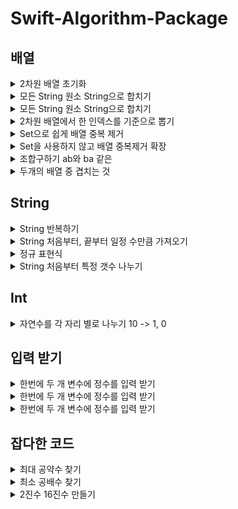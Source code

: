 # Swift-Algorithm-Package


## 배열

<details><summary>2차원 배열 초기화</summary>

~~~
 var test: [[Int]] = Array(repeating: Array(repeating: 0, count: 3), count: 4)
// 숫자 0 을 test[3][4] 만큼 만든다.    
~~~

</details>

<details><summary>모든 String 원소 String으로 합치기</summary>

~~~
//result 배열 c String
 c = result.joined()
~~~

</details>

<details><summary>모든 String 원소 String으로 합치기</summary>

~~~
//result 배열 c String
 c = result.reduce("", +)
~~~

</details>

<details><summary>2차원 배열에서 한 인덱스를 기준으로 뽑기</summary>

~~~
    for i in 0 ..< clothes.count{
        let key = clothes[i][1]
        let valueCount = kind[key] ?? 1
        kind[key] = valueCount + 1
    }
~~~

</details>

<details><summary>Set으로 쉽게 배열 중복 제거</summary>

~~~
   print(Array(Set(sortArr)))
~~~

</details>

<details><summary>Set을 사용하지 않고 배열 중복제거 확장</summary>

~~~
  extension Array where Element:Equatable {
    func removeDuplicates() -> [Element] {
        var result = [Element]()

        for value in self {
            if result.contains(value) == false {
                result.append(value)
            }
        }

        return result
    }
}
~~~

</details>

<details><summary>조합구하기 ab와 ba 같은</summary>

~~~
 func allPossibleCombinations() -> [[Element]] {
    var output: [[Element]] = [[]]
    for groupSize in 1...self.count {
        for (index1, item1) in self.enumerated() {
            var group = [item1]
            for (index2, item2) in self.enumerated() {
                if group.count < groupSize {
                    if index2 > index1 {
                        group.append(item2)
                        if group.count == groupSize {
                            output.append(group)
                            group = [item1]
                            continue
                        }
                    }
                } else {
                    break
                }
            }
            if group.count == groupSize {
                output.append(group)
            }
        }
    }
    return output
}

}
~~~

</details>

<details><summary>두개의 배열 중 겹치는 것 </summary>

~~~
let arr1 = array1.filter{!array2.contains($0)}
~~~

</details>

## String

<details><summary>String 반복하기</summary>

~~~
String(repeating: "A", count: 3)
//A를 3번 반복
~~~

</details>


<details><summary>String 처음부터, 끝부터 일정 수만큼 가져오기</summary>

~~~
let test = "ABCD"
test.prefix(2) // "AB"
test.suffix(2) // "CD"
~~~

</details>

<details><summary>정규 표현식</summary>

~~~
extension String{
    func getArrayAfterRegex(regex: String) -> [String] {
        
        do {
            let regex = try NSRegularExpression(pattern: regex)
            let results = regex.matches(in: self,
                                        range: NSRange(self.startIndex..., in: self))
            return results.map {
                String(self[Range($0.range, in: self)!])
            }
        } catch let error {
            print("invalid regex: \(error.localizedDescription)")
            return []
        }
    }
}
~~~

</details>

<details><summary>String 처음부터 특정 갯수 나누기</summary>

~~~
          while !s.isEmpty{
            let a = String(s.prefix(i))
            splitS.append(a)
            
            if s.count < i{
                s.removeAll()
            }else{
                s.removeFirst(i)
            }
            
        }
~~~

</details>

## Int

<details><summary>자연수를 각 자리 별로 나누기 10 -> 1, 0</summary>

~~~
    let strNum = Array(String(x))
    print(strNum)
    let intNum = strNum.map{Int(String($0))!}
    print(intNum)
~~~

</details>


## 입력 받기

 <details><summary>한번에 두 개 변수에 정수를 입력 받기</summary>
  
  ~~~
let n = readLine()!.components(separatedBy: [" "]).map { Int($0)! }
let (a, b) = (n[0], n[1])
  ~~~

</details>

<details><summary>한번에 두 개 변수에 정수를 입력 받기</summary>
  
  ~~~
  var input = readLine()!.split(separator: " ").map { Int($0)! }
var n = input[0]
var k = input[1]
  ~~~
  
 </details>
  
    
 <details><summary>한번에 두 개 변수에 정수를 입력 받기</summary>
  
  ~~~
    var nm: Array<String> = []
    var n: Int
    var m: Int
    nm = readLine()!.components(separatedBy: " ")
    n = Int(nm[0])!
    m = Int(nm[1])!
  ~~~

</details>

## 잡다한 코드

 <details><summary>최대 공약수 찾기</summary>
  
  ~~~
func gcd(_ a: Int, _ b: Int) -> Int {
  let r = a % b
  if r != 0 {
    return gcd(b, r)
  } else {
    return b
  }
}
  ~~~

</details>

 <details><summary>최소 공배수 찾기</summary>
  
  ~~~
func lcm(_ m: Int, _ n: Int) -> Int {
  return m*n / gcd(m, n)
}
  ~~~

</details>

 <details><summary>2진수 16진수 만들기</summary>
  
  ~~~
  //radix의 수만 2나 16으로 바꿔주면 됌
let a = 15
let b = String(a, radix: 2)
  ~~~

</details>
